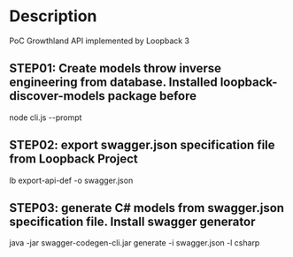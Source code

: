 # Description

PoC Growthland API implemented by Loopback 3

## STEP01: Create models throw inverse engineering from database. Installed loopback-discover-models package before

node cli.js --prompt

## STEP02: export swagger.json specification file from Loopback Project

lb export-api-def -o swagger.json

## STEP03: generate C# models from swagger.json specification file. Install swagger generator

java -jar swagger-codegen-cli.jar generate -i swagger.json -l csharp